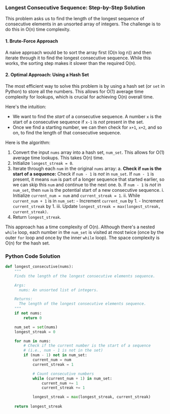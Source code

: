 ### Longest Consecutive Sequence: Step-by-Step Solution

This problem asks us to find the length of the longest sequence of consecutive elements in an unsorted array of integers. The challenge is to do this in O(n) time complexity.

#### 1. Brute-Force Approach

A naive approach would be to sort the array first (O(n log n)) and then iterate through it to find the longest consecutive sequence. While this works, the sorting step makes it slower than the required O(n).

#### 2. Optimal Approach: Using a Hash Set

The most efficient way to solve this problem is by using a hash set (or `set` in Python) to store all the numbers. This allows for O(1) average time complexity for lookups, which is crucial for achieving O(n) overall time.

Here's the intuition:
- We want to find the *start* of a consecutive sequence. A number `x` is the start of a consecutive sequence if `x-1` is *not* present in the set.
- Once we find a starting number, we can then check for `x+1`, `x+2`, and so on, to find the length of that consecutive sequence.

Here is the algorithm:

1.  Convert the input `nums` array into a hash set, `num_set`. This allows for O(1) average time lookups. This takes O(n) time.
2.  Initialize `longest_streak = 0`.
3.  Iterate through each `num` in the original `nums` array:
    a. **Check if `num` is the start of a sequence:** Check if `num - 1` is *not* in `num_set`. If `num - 1` is present, it means `num` is part of a longer sequence that started earlier, so we can skip this `num` and continue to the next one.
    b. If `num - 1` is *not* in `num_set`, then `num` is the potential start of a new consecutive sequence.
        i. Initialize `current_num = num` and `current_streak = 1`.
        ii. While `current_num + 1` is in `num_set`:
            - Increment `current_num` by 1.
            - Increment `current_streak` by 1.
        iii. Update `longest_streak = max(longest_streak, current_streak)`.
4.  Return `longest_streak`.

This approach has a time complexity of O(n). Although there's a nested `while` loop, each number in the `num_set` is visited at most twice (once by the outer `for` loop and once by the inner `while` loop). The space complexity is O(n) for the hash set.

### Python Code Solution

```python
def longest_consecutive(nums):
    """
    Finds the length of the longest consecutive elements sequence.

    Args:
      nums: An unsorted list of integers.

    Returns:
      The length of the longest consecutive elements sequence.
    """
    if not nums:
        return 0

    num_set = set(nums)
    longest_streak = 0

    for num in nums:
        # Check if the current number is the start of a sequence
        # (i.e., num - 1 is not in the set)
        if (num - 1) not in num_set:
            current_num = num
            current_streak = 1

            # Count consecutive numbers
            while (current_num + 1) in num_set:
                current_num += 1
                current_streak += 1

            longest_streak = max(longest_streak, current_streak)
            
    return longest_streak

```
